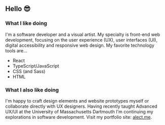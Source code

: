 ## Hello 😎

<!--
**alecthibodeau/alecthibodeau** is a ✨ _special_ ✨ repository because its `README.md` (this file) appears on your GitHub profile.

Here are some ideas to get you started:

- 🔭 I’m currently working on ...
- 🌱 I’m currently learning ...
- 👯 I’m looking to collaborate on ...
- 🤔 I’m looking for help with ...
- 💬 Ask me about ...
- 📫 How to reach me: ...
- 😄 Pronouns: ...
- ⚡ Fun fact: ...
-->

### What I like doing

I'm a software developer and a visual artist. My specialty is front-end web development, focusing on the user experience (UX), user interfaces (UI), digital accessibility and responsive web design. My favorite technology tools are&hellip;
- React
- TypeScript/JavaScript
- CSS (and Sass)
- HTML

### What I also like doing

I'm happy to craft design elements and website prototypes myself or collaborate directly with UX designers. Having recently taught Advanced UX/UI at the University of Massachusetts Dartmouth I'm continuing my explorations in software development. Visit my portfolio site: [alect.me](https://alect.me).
